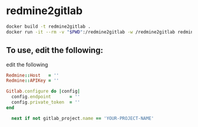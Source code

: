 # redmine2gitlab

```bash
docker build -t redmine2gitlab .
docker run -it --rm -v "$PWD":/redmine2gitlab -w /redmine2gitlab redmine2gitlab /bin/bash
```

## To use, edit the following:
edit the following

```ruby
Redmine::Host   = ''
Redmine::APIKey = ''
```

```ruby
Gitlab.configure do |config|
  config.endpoint       = ''
  config.private_token  = ''
end
```

```ruby
  next if not gitlab_project.name == 'YOUR-PROJECT-NAME'
```
